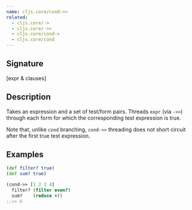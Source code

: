 ```yaml
---
name: cljs.core/cond->>
related:
  - cljs.core/->
  - cljs.core/->>
  - cljs.core/cond->
  - cljs.core/cond
---
```


## Signature
[expr & clauses]


## Description

Takes an expression and a set of test/form pairs. Threads `expr` (via `->>`)
through each form for which the corresponding test expression is true.

Note that, unlike `cond` branching, `cond->>` threading does not short circuit
after the first true test expression.


## Examples

```clj
(def filter? true)
(def sum? true)

(cond->> [1 2 3 4]
  filter? (filter even?)
  sum?    (reduce +))
;;=> 6
```
